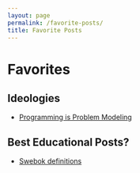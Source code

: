 ```yaml
---
layout: page
permalink: /favorite-posts/
title: Favorite Posts
---
```


<!-- rename this to reading lists? -->

# Favorites

## Ideologies
- [Programming is Problem Modeling]()

## Best Educational Posts?
- [Swebok definitions]()